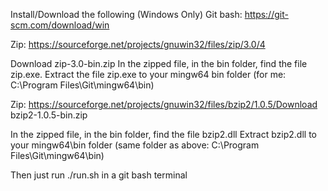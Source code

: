 Install/Download the following (Windows Only)
Git bash: https://git-scm.com/download/win

Zip: https://sourceforge.net/projects/gnuwin32/files/zip/3.0/4

Download zip-3.0-bin.zip
In the zipped file, in the bin folder, find the file zip.exe.
Extract the file zip.exe to your mingw64 bin folder (for me: C:\Program Files\Git\mingw64\bin)

Zip: https://sourceforge.net/projects/gnuwin32/files/bzip2/1.0.5/Download bzip2-1.0.5-bin.zip

In the zipped file, in the bin folder, find the file bzip2.dll
Extract bzip2.dll to your mingw64\bin folder (same folder as above: C:\Program Files\Git\mingw64\bin)

Then just run ./run.sh in a git bash terminal